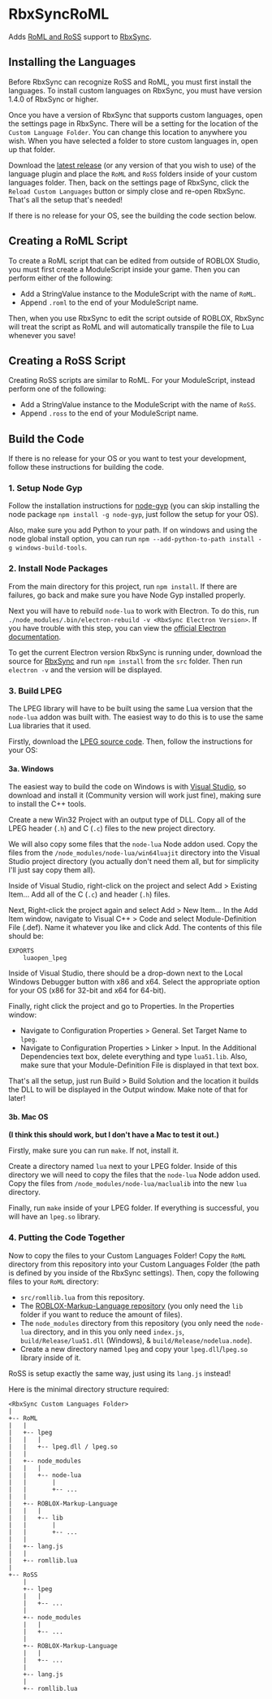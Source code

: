 # RbxSyncRoML
Adds [RoML and RoSS](https://github.com/TBSHRichard/ROBLOX-Markup-Language) support to
[RbxSync](https://github.com/evaera/RbxSync).

## Installing the Languages

Before RbxSync can recognize RoSS and RoML, you must first install the languages. To install custom languages on
RbxSync, you must have version 1.4.0 of RbxSync or higher.

Once you have a version of RbxSync that supports custom languages, open the settings page in RbxSync. There will be a
setting for the location of the `Custom Language Folder`. You can change this location to anywhere you wish. When you
have selected a folder to store custom languages in, open up that folder.

Download the [latest release](https://github.com/TBSHRichard/RbxSyncRoML/releases) (or any version of that you wish to
use) of the language plugin and place the `RoML` and `RoSS` folders inside of your custom languages folder. Then, back
on the settings page of RbxSync, click the `Reload Custom Languages` button or simply close and re-open RbxSync. That's
all the setup that's needed!

If there is no release for your OS, see the building the code section below.

## Creating a RoML Script

To create a RoML script that can be edited from outside of ROBLOX Studio, you must first create a ModuleScript inside
your game. Then you can perform either of the following:

 * Add a StringValue instance to the ModuleScript with the name of `RoML`.
 * Append `.roml` to the end of your ModuleScript name.

Then, when you use RbxSync to edit the script outside of ROBLOX, RbxSync will treat the script as RoML and will
automatically transpile the file to  Lua whenever you save!

## Creating a RoSS Script

Creating RoSS scripts are similar to RoML. For your ModuleScript, instead perform one of the following:

 * Add a StringValue instance to the ModuleScript with the name of `RoSS`.
 * Append `.ross` to the end of your ModuleScript name.

## Build the Code

If there is no release for your OS or you want to test your development, follow these instructions for building the
code.

### 1. Setup Node Gyp

Follow the installation instructions for [node-gyp](https://github.com/nodejs/node-gyp) (you can skip installing the
node package `npm install -g node-gyp`, just follow the setup for your OS).

Also, make sure you add Python to your path. If on windows and using the node global install option, you can run
`npm --add-python-to-path install -g windows-build-tools`.

### 2. Install Node Packages

From the main directory for this project, run `npm install`. If there are failures, go back and make sure you have Node
Gyp installed properly.

Next you will have to rebuild `node-lua` to work with Electron. To do this, run
`./node_modules/.bin/electron-rebuild -v <RbxSync Electron Version>`. If you have trouble with this step, you
can view the [official Electron documentation](https://github.com/electron/electron/blob/master/docs/tutorial/using-native-node-modules.md).

To get the current Electron version RbxSync is running under, download the source for
[RbxSync](https://github.com/evaera/RbxSync) and run `npm install` from the `src` folder. Then run `electron -v` and
the version will be displayed.

### 3. Build LPEG

The LPEG library will have to be built using the same Lua version that the `node-lua` addon was built with. The easiest
way to do this is to use the same Lua libraries that it used.

Firstly, download the [LPEG source code](http://www.inf.puc-rio.br/~roberto/lpeg/). Then, follow the instructions for
your OS:

#### 3a. Windows

The easiest way to build the code on Windows is with [Visual Studio](https://www.visualstudio.com/), so download and
install it (Community version will work just fine), making sure to install the C++ tools.

Create a new Win32 Project with an output type of DLL. Copy all of the LPEG header (`.h`) and C (`.c`) files to the new
project directory.

We will also copy some files that the `node-lua` Node addon used. Copy the files from the
`/node_modules/node-lua/win64luajit` directory into the Visual Studio project directory (you actually don't need them
all, but for simplicity I'll just say copy them all).

Inside of Visual Studio, right-click on the project and select Add > Existing Item... Add all of the C (`.c`) and
header (`.h`) files.

Next, Right-click the project again and select Add > New Item... In the Add Item window, navigate to Visual C++ >
Code and select Module-Definition File (.def). Name it whatever you like and click Add. The contents of this file should
be:

```
EXPORTS
	luaopen_lpeg
```

Inside of Visual Studio, there should be a drop-down next to the Local Windows Debugger button with x86 and x64. Select
the appropriate option for your OS (x86 for 32-bit and x64 for 64-bit).

Finally, right click the project and go to Properties. In the Properties window:

 * Navigate to Configuration Properties > General. Set Target Name to `lpeg`.
 * Navigate to Configuration Properties > Linker > Input. In the Additional Dependencies text box, delete everything
   and type `lua51.lib`. Also, make sure that your Module-Definition File is displayed in that text box.

That's all the setup, just run Build > Build Solution and the location it builds the DLL to will be displayed in the
Output window. Make note of that for later!

#### 3b. Mac OS

**(I think this should work, but I don't have a Mac to test it out.)**

Firstly, make sure you can run `make`. If not, install it.

Create a directory named `lua` next to your LPEG folder. Inside of this directory we will need to copy the files that
the `node-lua` Node addon used. Copy the files from `/node_modules/node-lua/maclualib` into the new `lua` directory.

Finally, run `make` inside of your LPEG folder. If everything is successful, you will have an `lpeg.so` library.

### 4. Putting the Code Together

Now to copy the files to your Custom Languages Folder! Copy the `RoML` directory from this repository into your
Custom Languages Folder (the path is defined by you inside of the RbxSync settings). Then, copy the following files to
your `RoML` directory:

 * `src/romllib.lua` from this repository.
 * The [ROBLOX-Markup-Language repository](https://github.com/TBSHRichard/ROBLOX-Markup-Language) (you only need the
   `lib` folder if you want to reduce the amount of files).
 * The `node_modules` directory from this repository (you only need the `node-lua` directory, and in this you only
   need `index.js`, `build/Release/lua51.dll` (Windows), & `build/Release/nodelua.node`).
 * Create a new directory named `lpeg` and copy your `lpeg.dll`/`lpeg.so` library inside of it.

RoSS is setup exactly the same way, just using its `lang.js` instead!

Here is the minimal directory structure required:

```
<RbxSync Custom Languages Folder>
|
+-- RoML
|   |
|   +-- lpeg
|   |   |
|   |   +-- lpeg.dll / lpeg.so
|   |
|   +-- node_modules
|   |   |
|   |   +-- node-lua
|   |       |
|   |       +-- ...
|   |
|   +-- ROBLOX-Markup-Language
|   |   |
|   |   +-- lib
|   |       |
|   |       +-- ...
|   |
|   +-- lang.js
|   |
|   +-- romllib.lua
|
+-- RoSS
    |
    +-- lpeg
    |   |
    |   +-- ...
    |
    +-- node_modules
    |   |
    |   +-- ...
    |
    +-- ROBLOX-Markup-Language
    |   |
    |   +-- ...
    |
    +-- lang.js
    |
    +-- romllib.lua
```
